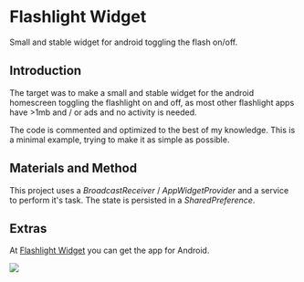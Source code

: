 # Flashlight Widget #
Small and stable widget for android toggling the flash on/off.

## Introduction ##
The target was to make a small and stable widget for the android homescreen toggling the flashlight on and off, as most other flashlight apps have >1mb and / or ads and no activity is needed.

The code is commented and optimized to the best of my knowledge. This is a minimal example, trying to make it as simple as possible.

## Materials and Method ##
This project uses a _BroadcastReceiver_ / _AppWidgetProvider_ and a service to perform it's task. The state is persisted in a _SharedPreference_.

## Extras ##

At [Flashlight Widget](https://play.google.com/store/apps/details?id=at.bleeding182.flashlight) you can get the app for Android.

[![](https://api.flattr.com/button/flattr-badge-large.png)](https://flattr.com/submit/auto?user_id=bleeding182&url=https%3A%2F%2Fcode.google.com%2Fp%2Fminimalist-flashlight)